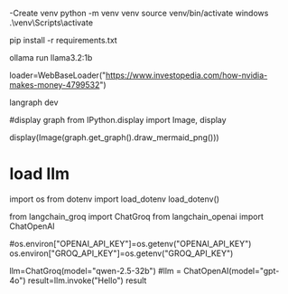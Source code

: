 -Create venv
python -m venv venv
source venv/bin/activate
windows
.\venv\Scripts\activate

pip install -r requirements.txt

ollama run llama3.2:1b    

loader=WebBaseLoader("https://www.investopedia.com/how-nvidia-makes-money-4799532")

langraph dev 

#display graph
from IPython.display import Image, display

display(Image(graph.get_graph().draw_mermaid_png()))
# load llm

import os
from dotenv import load_dotenv
load_dotenv()

from langchain_groq import ChatGroq
from langchain_openai import ChatOpenAI

#os.environ["OPENAI_API_KEY"]=os.getenv("OPENAI_API_KEY")
os.environ["GROQ_API_KEY"]=os.getenv("GROQ_API_KEY")


llm=ChatGroq(model="qwen-2.5-32b")
#llm = ChatOpenAI(model="gpt-4o")
result=llm.invoke("Hello")
result


